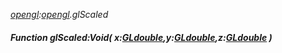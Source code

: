 _[opengl](../../modules/opengl/opengl-module.md):[opengl](../../modules/opengl/opengl-module.md).glScaled_
##### Function glScaled:Void( x:[GLdouble](../../modules/opengl/opengl-gldouble.md),y:[GLdouble](../../modules/opengl/opengl-gldouble.md),z:[GLdouble](../../modules/opengl/opengl-gldouble.md) )
